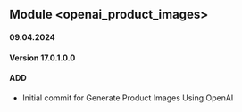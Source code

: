## Module <openai_product_images>
#### 09.04.2024
#### Version 17.0.1.0.0
#### ADD
- Initial commit for Generate Product Images Using OpenAI

